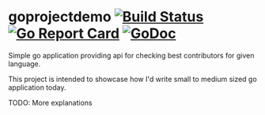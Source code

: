 # goprojectdemo [![Build Status](https://travis-ci.org/m-zajac/goprojectdemo.svg?branch=master)](https://travis-ci.org/m-zajac/goprojectdemo) [![Go Report Card](https://goreportcard.com/badge/github.com/m-zajac/goprojectdemo)](https://goreportcard.com/report/github.com/m-zajac/goprojectdemo) [![GoDoc](https://godoc.org/github.com/m-zajac/goprojectdemo?status.svg)](http://godoc.org/github.com/m-zajac/goprojectdemo)

Simple go application providing api for checking best contributors for given language.

This project is intended to showcase how I'd write small to medium sized go application today.

TODO: More explanations